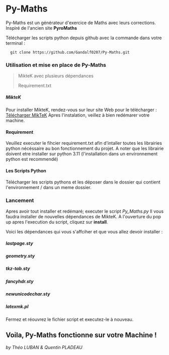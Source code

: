 # Py-Maths

Py-Maths est un générateur d'exercice de Maths avec leurs corrections. Inspiré de l'ancien site **PyroMaths**

Télécharger les scripts python depuis github avec la commande dans votre terminal  : 

      git clone https://github.com/Gandalf0207/Py-Maths.git

### Utilisation et mise en place de Py-Maths
> MikteK avec plusieurs dépendances
> 
> Requirement.txt
>

##### MikteK
Pour installer MikteK, rendez-vous sur leur site Web pour le télécharger : [Télécharger MikTeK](https://miktex.org/download)
Apres l'instalation, veillez à bien redémarer votre machine.

#### Requirement

Veuillez executer le fihcier requirement.txt afin d'intaller toutes les librairies python nécéssaire au bon fonctionnement du projet.
A noter que les librairie doivent etre installer sur python 3.11 (l'installation dans un environnement python est recommendé)

#### Les Scripts Python
Télécharger les scripts pythons et les déposer dans le dossier qui contient l'environnement / dans un meme dossier.


### Lancement
Apres avoir tout installer et redémaré; executer le script *Py_Maths.py* Il vous faudra installer de nouvelles dépendances de MikteK. A l'ouverture du pop up apres l'execution du script, cliquez sur **install**.

Voici les dépendances qui vous s'affciher et que vous allez devoir installer : 

##### lastpage.sty
##### geometry.sty
##### tkz-tab.sty
##### fancyhdr.sty
##### newunicodechar.sty
##### latexmk.pl

Fermez et réouvrez le fichier script et executez-le à nouveau.


## Voila, Py-Maths fonctionne sur votre Machine ! 


*by Théo LUBAN & Quentin PLADEAU*
